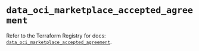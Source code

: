 # `data_oci_marketplace_accepted_agreement`

Refer to the Terraform Registry for docs: [`data_oci_marketplace_accepted_agreement`](https://registry.terraform.io/providers/oracle/oci/7.19.0/docs/data-sources/marketplace_accepted_agreement).
